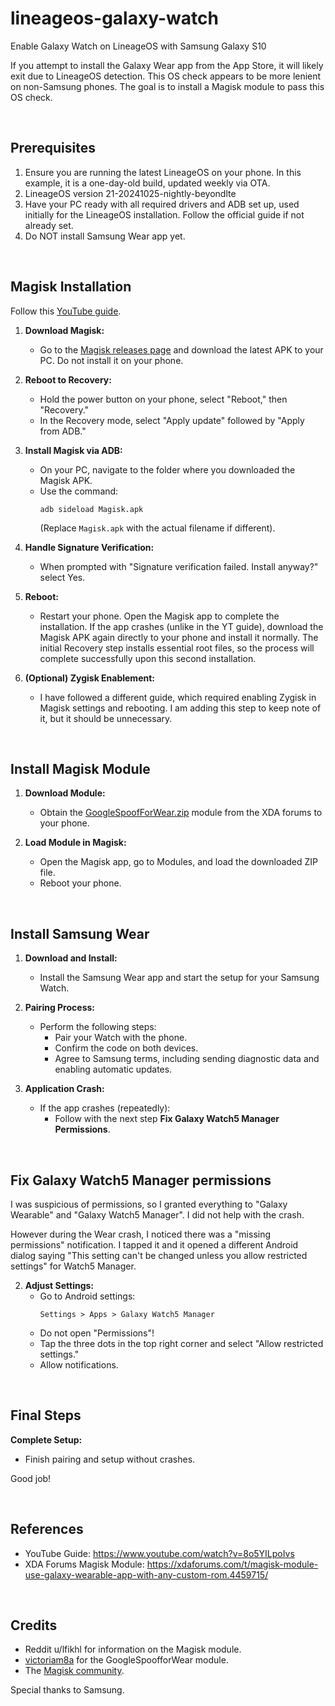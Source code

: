 # lineageos-galaxy-watch
Enable Galaxy Watch on LineageOS with Samsung Galaxy S10

If you attempt to install the Galaxy Wear app from the App Store, it will likely exit due to LineageOS detection. This OS check appears to be more lenient on non-Samsung phones. The goal is to install a Magisk module to pass this OS check.

&nbsp;

## Prerequisites
1. Ensure you are running the latest LineageOS on your phone. In this example, it is a one-day-old build, updated weekly via OTA.
2. LineageOS version 21-20241025-nightly-beyondlte
3. Have your PC ready with all required drivers and ADB set up, used initially for the LineageOS installation. Follow the official guide if not already set.
4. Do NOT install Samsung Wear app yet.

&nbsp;
## Magisk Installation

Follow this [YouTube guide](https://www.youtube.com/watch?v=8o5YILpoIvs).

1. **Download Magisk:**  
    - Go to the [Magisk releases page](https://github.com/topjohnwu/Magisk/releases/) and download the latest APK to your PC. Do not install it on your phone.

2. **Reboot to Recovery:**  
    - Hold the power button on your phone, select "Reboot," then "Recovery."
    - In the Recovery mode, select "Apply update" followed by "Apply from ADB."

3. **Install Magisk via ADB:**  
    - On your PC, navigate to the folder where you downloaded the Magisk APK.
    - Use the command:
      ```shell
      adb sideload Magisk.apk
      ```
      (Replace `Magisk.apk` with the actual filename if different).

4. **Handle Signature Verification:**  
    - When prompted with "Signature verification failed. Install anyway?" select Yes.

5. **Reboot:**  
    - Restart your phone. Open the Magisk app to complete the installation. If the app crashes (unlike in the YT guide), download the Magisk APK again directly to your phone and install it normally. The initial Recovery step installs essential root files, so the process will complete successfully upon this second installation.

6. **(Optional) Zygisk Enablement:**  
    - I have followed a different guide, which required enabling Zygisk in Magisk settings and rebooting. I am adding this step to keep note of it, but it should be unnecessary.

&nbsp;

## Install Magisk Module

1. **Download Module:**  
    - Obtain the [GoogleSpoofForWear.zip](https://xdaforums.com/t/magisk-module-use-galaxy-wearable-app-with-any-custom-rom.4459715/) module from the XDA forums to your phone.

2. **Load Module in Magisk:**  
    - Open the Magisk app, go to Modules, and load the downloaded ZIP file.
    - Reboot your phone.

&nbsp;
## Install Samsung Wear

1. **Download and Install:**  
    - Install the Samsung Wear app and start the setup for your Samsung Watch.

2. **Pairing Process:**  
    - Perform the following steps:
        - Pair your Watch with the phone.
        - Confirm the code on both devices.
        - Agree to Samsung terms, including sending diagnostic data and enabling automatic updates.

3. **Application Crash:**  
    - If the app crashes (repeatedly):
        - Follow with the next step **Fix Galaxy Watch5 Manager Permissions**.

&nbsp;
## Fix Galaxy Watch5 Manager permissions
I was suspicious of permissions, so I granted everything to "Galaxy Wearable" and "Galaxy Watch5 Manager". I did not help with the crash.

However during the Wear crash, I noticed there was a "missing permissions" notification. I tapped it and it opened a different Android dialog saying "This setting can't be changed unless you allow restricted settings" for Watch5 Manager.

2. **Adjust Settings:**  
    - Go to Android settings: 
      ```
      Settings > Apps > Galaxy Watch5 Manager
      ```
    - Do not open "Permissions"!
    - Tap the three dots in the top right corner and select "Allow restricted settings."
    - Allow notifications.
  
&nbsp;

## Final Steps

**Complete Setup:**  
- Finish pairing and setup without crashes.

Good job!

&nbsp;

## References

- YouTube Guide: https://www.youtube.com/watch?v=8o5YILpoIvs
- XDA Forums Magisk Module: https://xdaforums.com/t/magisk-module-use-galaxy-wearable-app-with-any-custom-rom.4459715/

&nbsp;

## Credits

- Reddit u/lfikhl for information on the Magisk module.
- [victoriam8a](https://xdaforums.com/m/victoriam8a.12171217/) for the GoogleSpoofforWear module.
- The [Magisk community](https://github.com/topjohnwu/Magisk).

Special thanks to Samsung.
